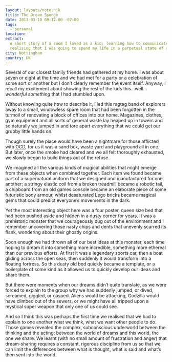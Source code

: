 ```yaml
---
layout: layouts/note.njk
title: The Dream Sponge
date: 2013-03-10 09:12:00 -07:00
tags:
  - personal
location:
extract:
  A short story of a room I loved as a kid; learning how to communicate and
  realising that I was going to spend my life in a perpetual state of overactive dream-sharing.
city: Nottingham
country: UK
---
```


Several of our closest family friends had gathered at my home. I was about seven or eight at the time and we had met for a party or a celebration of some sort or another but I don’t clearly remember the event itself. Anyway, I recall my excitement about showing the rest of the kids this…well… _wonderful something_ that I had stumbled upon.

Without knowing quite how to describe it, I led this ragtag band of explorers away to a small, windowless spare room that had been forgotten in the turmoil of renovating a block of offices into our home. Magazines, clothes, gym equipment and all sorts of general waste lay heaped up in towers and so naturally we jumped in and tore apart everything that we could get our grubby little hands on.

Though surely the place would have been a nightmare for those afflicted with <abbr title="obsessive compulsive disorder">OCD</abbr>, for us it was a sand box, waste yard and playground all in one. But later, once the smoke had cleared and we all felt thoroughly exhausted, we slowly began to build things out of the refuse.

We imagined all the various kinds of magical abilities that might emerge from these objects when combined together. Each item we found became part of a supernatural uniform that we designed and manufactured for one another; a stringy elastic coil from a broken treadmill became a robotic tail, a chipboard from an old games console became an elaborate piece of some futuristic body armour, whilst desaturated Lego bricks became magical gems that could predict everyone’s movements in the dark.

Yet the most interesting object here was a four poster, queen size bed that had been pushed aside and hidden in a dusty corner for years. It was a prehistoric monster that we courageously dug out of the environment and I remember uncovering those nasty chips and dents that unevenly scarred its flank, wondering about their ghostly origins.

Soon enough we had thrown all of our best ideas at this monster, each time hoping to dream it into something more incredible, something more ethereal than our previous efforts. At first it was a legendary sports car, then a boat gliding across the open seas, then suddenly it would transform into a floating fortress. So this dusty old bed quickly became a template, or a boilerplate of some kind as it allowed us to quickly develop our ideas and share them.

But there were moments when our dreams didn’t quite translate, as we were forced to explain to the group why we had suddenly jumped, or dived, screamed, giggled, or gasped. Aliens would be attacking, Godzilla would have climbed out of the sewers, or we might have all tripped upon a mystical super weapon that only one of us could see.

And so I think this was perhaps the first time we realised that we had to explain to one another what we think, what we want other people to do. Those games revealed the complex, subconscious underworld between the thinking and the acting; between the world of dreams and this world, the one we share. We learnt (with no small amount of frustration and anger) that dream-sharing requires a constant, rigorous discipline from us so that we can limit the differences between what is thought, what is said and what’s then sent into the world.
